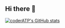 ## Hi there 👋

<!--
**coderATP/coderATP** is a ✨ _special_ ✨ repository because its `README.md` (this file) appears on your GitHub profile.

Here are some ideas to get you started:

- 🔭 I’m currently working on ...
- 🌱 I’m currently learning ...
- 👯 I’m looking to collaborate on ...
- 🤔 I’m looking for help with ...
- 💬 Ask me about ...
- 📫 How to reach me: ...
- 😄 Pronouns: ...
- ⚡ Fun fact: ...
-->
[![coderATP's GitHub stats](https://github-readme-stats.vercel.app/api?username=coderATP)](https://github.com/coderATP/github-readme-stats)
